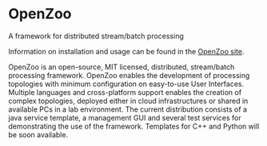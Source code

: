 # OpenZoo
A framework for distributed stream/batch processing

Information on installation and usage can be found in the <a href="http://openzoo.org" target="_ext">OpenZoo site</a>.

OpenZoo is an open-source, MIT licensed, distributed, stream/batch processing framework. OpenZoo enables the development of processing topologies with minimum configuration on easy-to-use User Interfaces. Multiple languages and cross-platform support enables the creation of complex topologies, deployed either in cloud infrastructures or shared in available PCs in a lab environment. The current distribution consists of a java service template, a management GUI and several test services for demonstrating the use of the framework. Templates for C++ and Python will be soon available.
